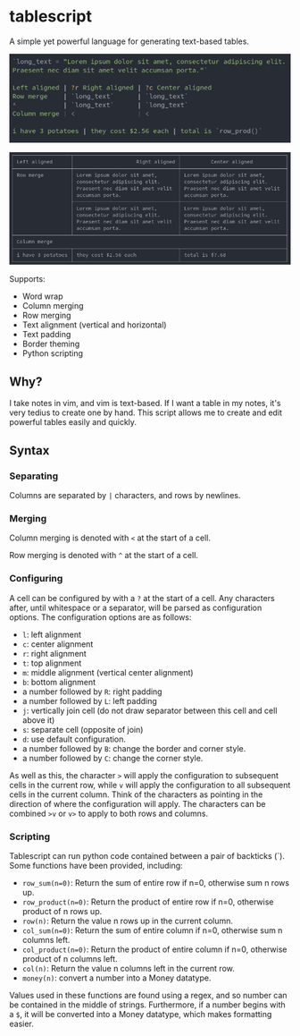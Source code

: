# tablescript
A simple yet powerful language for generating text-based tables.

![example_script](./screenshots/example_script.png)

![example_table](./screenshots/example_table.png)

Supports:
* Word wrap
* Column merging
* Row merging
* Text alignment (vertical and horizontal)
* Text padding
* Border theming
* Python scripting

## Why?
I take notes in vim, and vim is text-based.
If I want a table in my notes, it's very tedius to create one by hand.
This script allows me to create and edit powerful tables easily and quickly.

## Syntax

### Separating
Columns are separated by `|` characters, and rows by newlines.

### Merging
Column merging is denoted with `<` at the start of a cell.

Row merging is denoted with `^` at the start of a cell.

### Configuring
A cell can be configured by with a `?` at the start of a cell. Any characters after, until whitespace or a separator, will be parsed as configuration options.
The configuration options are as follows:
* `l`: left alignment
* `c`: center alignment
* `r`: right alignment
* `t`: top alignment
* `m`: middle alignment (vertical center alignment)
* `b`: bottom alignment
* a number followed by `R`: right padding
* a number followed by `L`: left padding
* `j`: vertically join cell (do not draw separator between this cell and cell above it)
* `s`: separate cell (opposite of join)
* `d`: use default configuration.
* a number followed by `B`: change the border and corner style.
* a number followed by `C`: change the corner style.

As well as this, the character `>` will apply the configuration to subsequent cells in the current row, while `v` will apply the configuration to  all subsequent cells in the current column. Think of the characters as pointing in the direction of where the configuration will apply. The characters can be combined `>v` or `v>` to apply to both rows and columns.


### Scripting
Tablescript can run python code contained between a pair of backticks (\`).
Some functions have been provided, including:
* `row_sum(n=0)`: Return the sum of entire row if n=0, otherwise sum n rows up.
* `row_product(n=0)`: Return the product of entire row if n=0, otherwise product of n rows up.
* `row(n)`: Return the value n rows up in the current column.
* `col_sum(n=0)`: Return the sum of entire column if n=0, otherwise sum n columns left.
* `col_product(n=0)`: Return the product of entire column if n=0, otherwise product of n columns left.
* `col(n)`: Return the value n columns left in the current row.
* `money(n)`: convert a number into a Money datatype.

Values used in these functions are found using a regex, and so number can be contained in the middle of strings.
Furthermore, if a number begins with a `$`, it will be converted into a Money datatype, which makes formatting easier.
